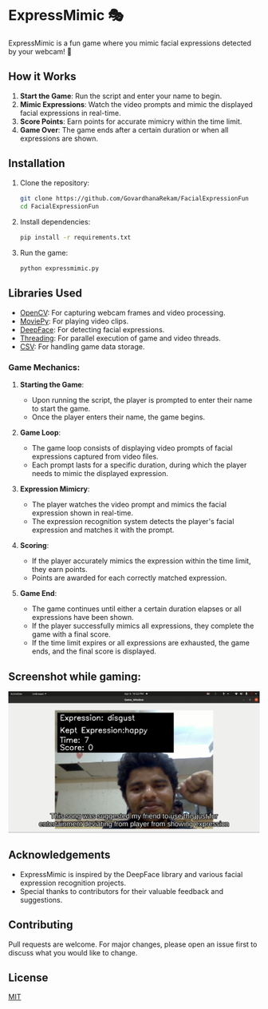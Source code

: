 # ExpressMimic 🎭

ExpressMimic is a fun game where you mimic facial expressions detected by your webcam! 🚀

## How it Works

1. **Start the Game**: Run the script and enter your name to begin.
2. **Mimic Expressions**: Watch the video prompts and mimic the displayed facial expressions in real-time.
3. **Score Points**: Earn points for accurate mimicry within the time limit.
4. **Game Over**: The game ends after a certain duration or when all expressions are shown.

## Installation

1. Clone the repository:
   ```bash
   git clone https://github.com/GovardhanaRekam/FacialExpressionFun
   cd FacialExpressionFun
   ```

2. Install dependencies:
   ```bash
   pip install -r requirements.txt
   ```

3. Run the game:
   ```bash
   python expressmimic.py
   ```

## Libraries Used

- [OpenCV](https://github.com/opencv/opencv): For capturing webcam frames and video processing.
- [MoviePy](https://github.com/Zulko/moviepy): For playing video clips.
- [DeepFace](https://github.com/serengil/deepface): For detecting facial expressions.
- [Threading](https://docs.python.org/3/library/threading.html): For parallel execution of game and video threads.
- [CSV](https://docs.python.org/3/library/csv.html): For handling game data storage.
### Game Mechanics:

1. **Starting the Game**:
    - Upon running the script, the player is prompted to enter their name to start the game.
    - Once the player enters their name, the game begins.

2. **Game Loop**:
    - The game loop consists of displaying video prompts of facial expressions captured from video files.
    - Each prompt lasts for a specific duration, during which the player needs to mimic the displayed expression.

3. **Expression Mimicry**:
    - The player watches the video prompt and mimics the facial expression shown in real-time.
    - The expression recognition system detects the player's facial expression and matches it with the prompt.

4. **Scoring**:
    - If the player accurately mimics the expression within the time limit, they earn points.
    - Points are awarded for each correctly matched expression.

5. **Game End**:
    - The game continues until either a certain duration elapses or all expressions have been shown.
    - If the player successfully mimics all expressions, they complete the game with a final score.
    - If the time limit expires or all expressions are exhausted, the game ends, and the final score is displayed.
## Screenshot while gaming:

![ExpressMimic Screenshot](Screenshot%20from%202024-04-19%2023-05-50.png)



## Acknowledgements

- ExpressMimic is inspired by the DeepFace library and various facial expression recognition projects.
- Special thanks to contributors for their valuable feedback and suggestions.

## Contributing

Pull requests are welcome. For major changes, please open an issue first to discuss what you would like to change.

## License

[MIT](LICENSE)
